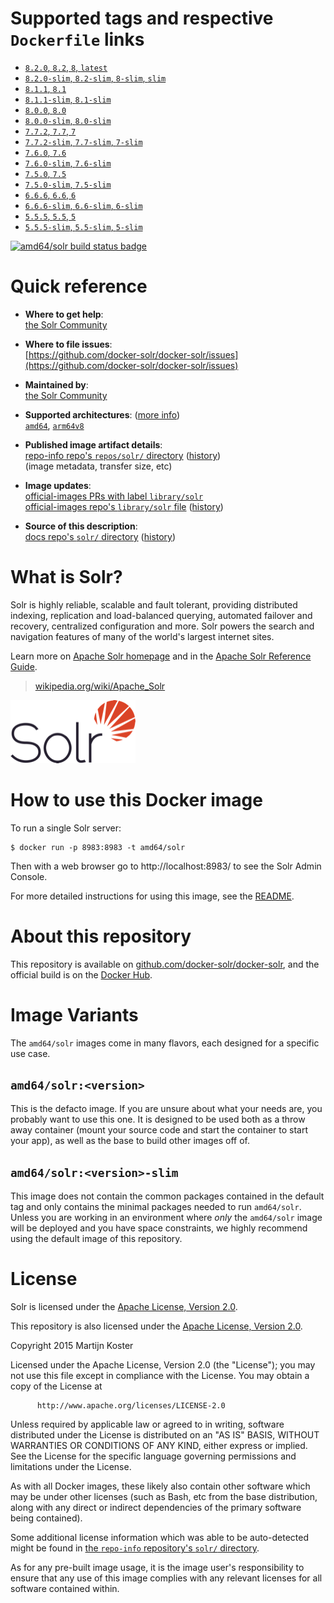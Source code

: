 <!--

********************************************************************************

WARNING:

    DO NOT EDIT "solr/README.md"

    IT IS AUTO-GENERATED

    (from the other files in "solr/" combined with a set of templates)

********************************************************************************

-->

# Supported tags and respective `Dockerfile` links

-	[`8.2.0`, `8.2`, `8`, `latest`](https://github.com/docker-solr/docker-solr/blob/a89957c6b5242ec4b72e539e39cafe27b7e39a6d/8.2/Dockerfile)
-	[`8.2.0-slim`, `8.2-slim`, `8-slim`, `slim`](https://github.com/docker-solr/docker-solr/blob/a89957c6b5242ec4b72e539e39cafe27b7e39a6d/8.2/slim/Dockerfile)
-	[`8.1.1`, `8.1`](https://github.com/docker-solr/docker-solr/blob/a89957c6b5242ec4b72e539e39cafe27b7e39a6d/8.1/Dockerfile)
-	[`8.1.1-slim`, `8.1-slim`](https://github.com/docker-solr/docker-solr/blob/a89957c6b5242ec4b72e539e39cafe27b7e39a6d/8.1/slim/Dockerfile)
-	[`8.0.0`, `8.0`](https://github.com/docker-solr/docker-solr/blob/a89957c6b5242ec4b72e539e39cafe27b7e39a6d/8.0/Dockerfile)
-	[`8.0.0-slim`, `8.0-slim`](https://github.com/docker-solr/docker-solr/blob/a89957c6b5242ec4b72e539e39cafe27b7e39a6d/8.0/slim/Dockerfile)
-	[`7.7.2`, `7.7`, `7`](https://github.com/docker-solr/docker-solr/blob/a89957c6b5242ec4b72e539e39cafe27b7e39a6d/7.7/Dockerfile)
-	[`7.7.2-slim`, `7.7-slim`, `7-slim`](https://github.com/docker-solr/docker-solr/blob/a89957c6b5242ec4b72e539e39cafe27b7e39a6d/7.7/slim/Dockerfile)
-	[`7.6.0`, `7.6`](https://github.com/docker-solr/docker-solr/blob/a89957c6b5242ec4b72e539e39cafe27b7e39a6d/7.6/Dockerfile)
-	[`7.6.0-slim`, `7.6-slim`](https://github.com/docker-solr/docker-solr/blob/a89957c6b5242ec4b72e539e39cafe27b7e39a6d/7.6/slim/Dockerfile)
-	[`7.5.0`, `7.5`](https://github.com/docker-solr/docker-solr/blob/a89957c6b5242ec4b72e539e39cafe27b7e39a6d/7.5/Dockerfile)
-	[`7.5.0-slim`, `7.5-slim`](https://github.com/docker-solr/docker-solr/blob/a89957c6b5242ec4b72e539e39cafe27b7e39a6d/7.5/slim/Dockerfile)
-	[`6.6.6`, `6.6`, `6`](https://github.com/docker-solr/docker-solr/blob/a89957c6b5242ec4b72e539e39cafe27b7e39a6d/6.6/Dockerfile)
-	[`6.6.6-slim`, `6.6-slim`, `6-slim`](https://github.com/docker-solr/docker-solr/blob/a89957c6b5242ec4b72e539e39cafe27b7e39a6d/6.6/slim/Dockerfile)
-	[`5.5.5`, `5.5`, `5`](https://github.com/docker-solr/docker-solr/blob/a89957c6b5242ec4b72e539e39cafe27b7e39a6d/5.5/Dockerfile)
-	[`5.5.5-slim`, `5.5-slim`, `5-slim`](https://github.com/docker-solr/docker-solr/blob/a89957c6b5242ec4b72e539e39cafe27b7e39a6d/5.5/slim/Dockerfile)

[![amd64/solr build status badge](https://img.shields.io/jenkins/s/https/doi-janky.infosiftr.net/job/multiarch/job/amd64/job/solr.svg?label=amd64/solr%20%20build%20job)](https://doi-janky.infosiftr.net/job/multiarch/job/amd64/job/solr/)

# Quick reference

-	**Where to get help**:  
	[the Solr Community](https://lucene.apache.org/solr/community.html)

-	**Where to file issues**:  
	[https://github.com/docker-solr/docker-solr/issues](https://github.com/docker-solr/docker-solr/issues)

-	**Maintained by**:  
	[the Solr Community](https://github.com/docker-solr/docker-solr)

-	**Supported architectures**: ([more info](https://github.com/docker-library/official-images#architectures-other-than-amd64))  
	[`amd64`](https://hub.docker.com/r/amd64/solr/), [`arm64v8`](https://hub.docker.com/r/arm64v8/solr/)

-	**Published image artifact details**:  
	[repo-info repo's `repos/solr/` directory](https://github.com/docker-library/repo-info/blob/master/repos/solr) ([history](https://github.com/docker-library/repo-info/commits/master/repos/solr))  
	(image metadata, transfer size, etc)

-	**Image updates**:  
	[official-images PRs with label `library/solr`](https://github.com/docker-library/official-images/pulls?q=label%3Alibrary%2Fsolr)  
	[official-images repo's `library/solr` file](https://github.com/docker-library/official-images/blob/master/library/solr) ([history](https://github.com/docker-library/official-images/commits/master/library/solr))

-	**Source of this description**:  
	[docs repo's `solr/` directory](https://github.com/docker-library/docs/tree/master/solr) ([history](https://github.com/docker-library/docs/commits/master/solr))

# What is Solr?

Solr is highly reliable, scalable and fault tolerant, providing distributed indexing, replication and load-balanced querying, automated failover and recovery, centralized configuration and more. Solr powers the search and navigation features of many of the world's largest internet sites.

Learn more on [Apache Solr homepage](http://lucene.apache.org/solr/) and in the [Apache Solr Reference Guide](https://www.apache.org/dyn/closer.cgi/lucene/solr/ref-guide/).

> [wikipedia.org/wiki/Apache_Solr](https://en.wikipedia.org/wiki/Apache_Solr)

![logo](https://raw.githubusercontent.com/docker-library/docs/ddc9eb521da7c412b70229f1a600d0c63d55d0f7/solr/logo.png)

# How to use this Docker image

To run a single Solr server:

```console
$ docker run -p 8983:8983 -t amd64/solr
```

Then with a web browser go to http://localhost:8983/ to see the Solr Admin Console.

For more detailed instructions for using this image, see the [README](https://github.com/docker-solr/docker-solr/blob/master/README.md).

# About this repository

This repository is available on [github.com/docker-solr/docker-solr](https://github.com/docker-solr/docker-solr), and the official build is on the [Docker Hub](https://hub.docker.com/_/solr/).

# Image Variants

The `amd64/solr` images come in many flavors, each designed for a specific use case.

## `amd64/solr:<version>`

This is the defacto image. If you are unsure about what your needs are, you probably want to use this one. It is designed to be used both as a throw away container (mount your source code and start the container to start your app), as well as the base to build other images off of.

## `amd64/solr:<version>-slim`

This image does not contain the common packages contained in the default tag and only contains the minimal packages needed to run `amd64/solr`. Unless you are working in an environment where *only* the `amd64/solr` image will be deployed and you have space constraints, we highly recommend using the default image of this repository.

# License

Solr is licensed under the [Apache License, Version 2.0](https://www.apache.org/licenses/LICENSE-2.0).

This repository is also licensed under the [Apache License, Version 2.0](https://www.apache.org/licenses/LICENSE-2.0).

Copyright 2015 Martijn Koster

Licensed under the Apache License, Version 2.0 (the "License"); you may not use this file except in compliance with the License. You may obtain a copy of the License at

	      http://www.apache.org/licenses/LICENSE-2.0

Unless required by applicable law or agreed to in writing, software distributed under the License is distributed on an "AS IS" BASIS, WITHOUT WARRANTIES OR CONDITIONS OF ANY KIND, either express or implied. See the License for the specific language governing permissions and limitations under the License.

As with all Docker images, these likely also contain other software which may be under other licenses (such as Bash, etc from the base distribution, along with any direct or indirect dependencies of the primary software being contained).

Some additional license information which was able to be auto-detected might be found in [the `repo-info` repository's `solr/` directory](https://github.com/docker-library/repo-info/tree/master/repos/solr).

As for any pre-built image usage, it is the image user's responsibility to ensure that any use of this image complies with any relevant licenses for all software contained within.

